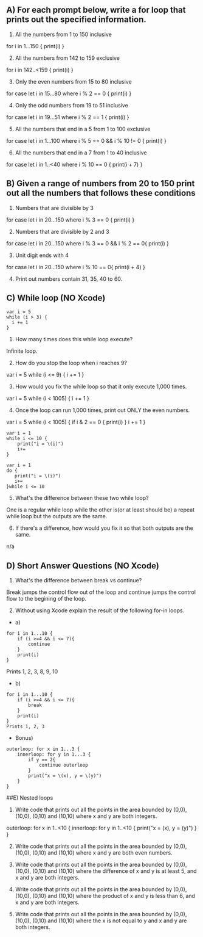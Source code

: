 ## A) For each prompt below, write a for loop that prints out the specified information.

1) All the numbers from 1 to 150 inclusive

for i in 1...150 {
print(i)
}

2) All the numbers from 142 to 159 exclusive

for i in 142..<159 {
print(i)
}

3) Only the even numbers from 15 to 80 inclusive

for case let i in 15...80 where i % 2 == 0 {
print(i)
}

4) Only the odd numbers from 19 to 51 inclusive

for case let i in 19...51 where i % 2 == 1 {
print(i)
}

5) All the numbers that end in a 5 from 1 to 100 exclusive

for case let i in 1...100 where i % 5 == 0 && i % 10 != 0 {
print(i)
}

6) All the numbers that end in a 7 from 1 to 40 inclusive

for case let i in 1..<40 where i % 10 == 0 {
print(i + 7)
}

## B) Given a range of numbers from 20 to 150 print out all the numbers that follows these conditions

1) Numbers that are divisible by 3

for case let i in 20...150 where i % 3 == 0 {
print(i)
}

2) Numbers that are divisible by 2 and 3

for case let i in 20...150 where i % 3 == 0 && i % 2 == 0{
print(i)
}

3) Unit digit ends with 4

for case let i in 20...150 where i % 10 == 0{
print(i + 4)
}

4) Print out numbers contain 31, 35, 40 to 60.


## C) While loop (NO Xcode)
```
var i = 5
while (i > 3) {
  i += 1
}
```
1) How many times does this while loop execute?

Infinite loop.

2) How do you stop the loop when i reaches 9?

var i = 5
while (i <= 9) {
i += 1
}

3) How would you fix the while loop so that it only execute 1,000 times.

var i = 5
while (i < 1005) {
i += 1
}

4) Once the loop can run 1,000 times, print out ONLY the even numbers.

var i = 5
while (i < 1005) {
    if i & 2 == 0 {
    print(i)
    }
i += 1
}


```
var i = 1
while i <= 10 {
    print("i = \(i)")
    i+=
}
```
```
var i = 1
do {
   print("i = \(i)")
   i+=
}while i <= 10
```
5) What's the difference between these two while loop?
 
One is a regular while loop while the other is(or at least should be) a repeat while loop but the outputs are the same.

6) If there's a difference, how would you fix it so that both outputs are the same.

n/a

## D) Short Answer Questions (NO Xcode)

1) What's the difference between break vs continue?

Break jumps the control flow out of the loop and continue jumps the control flow to the begining of the loop.

2) Without using Xcode explain the result of the following for-in loops.
* a)
```
for i in 1...10 {
    if (i >=4 && i <= 7){
        continue
    }
    print(i)
}
```
Prints 1, 2, 3, 8, 9, 10

* b)
```
for i in 1...10 {
    if (i >=4 && i <= 7){
        break
    }
    print(i)
}
Prints 1, 2, 3

```
* Bonus)
```
outerloop: for x in 1...3 {
    innerloop: for y in 1...3 {
        if y == 2{
            continue outerloop
        }
        print("x = \(x), y = \(y)")
    }
}
```
##E) Nested loops
1) Write code that prints out all the points in the area bounded by (0,0), (10,0), (0,10) and (10,10) where x and y are both integers.

outerloop: for x in 1..<10 {
    innerloop: for y in 1..<10 {
        print("x = \(x), y = \(y)")
    }
}

2) Write code that prints out all the points in the area bounded by (0,0), (10,0), (0,10) and (10,10) where x and y are both even numbers.

3) Write code that prints out all the points in the area bounded by (0,0), (10,0), (0,10) and (10,10) where the difference of x and y is at least 5, and x and y are both integers.

4) Write code that prints out all the points in the area bounded by (0,0), (10,0), (0,10) and (10,10) where the product of x and y is less than 6, and x and y are both integers.

5) Write code that prints out all the points in the area bounded by (0,0), (10,0), (0,10) and (10,10) where the x is not equal to y and x and y are both integers.

